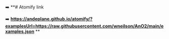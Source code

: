 

➡️ **# Atomify link

➡️ **https://andeplane.github.io/atomify/?examplesUrl=https://raw.githubusercontent.com/wneilson/AnO2/main/examples.json**
**

